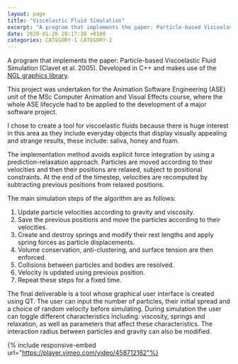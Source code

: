 ```yaml
---
layout: page
title: "Viscelastic Fluid Simulation"
excerpt: "A program that implements the paper: Particle-based Viscoelastic Fluid Simulation (Clavet et al. 2005). Developed in C++, it makes use of the [NGL graphics library](https://github.com/NCCA/NGL)."
date: 2020-01-26 20:17:38 +0100
categories: CATEGORY-1 CATEGORY-2
---
```


A program that implements the paper: Particle-based Viscoelastic Fluid Simulation (Clavet et al. 2005). Developed in C++ and makes use of the [NGL graphics library](https://github.com/NCCA/NGL).

This project was undertaken for the Animation Software Engineering (ASE) unit of the MSc Computer Animation and Visual Effects course, where the whole ASE lifecycle had to be applied to the development of a major software project. 

I chose to create a tool for viscoelastic fluids because there is huge interest in this area as they include everyday objects that display visually appealing and strange results, these include: saliva, honey and foam. 


The implementation method avoids explicit force integration by using a prediction-relaxation approach. Particles are moved according to their velocities and then their positions are relaxed, subject to positional constraints. At the end of the timestep, velocities are recomputed by subtracting previous positions from relaxed positions.

The main simulation steps of the algorithm are as follows:
1. Update particle velocities according to gravity and viscosity.
2. Save the previous positions and move the particles according to their velocities.
3. Create and destroy springs and modify their rest lengths and apply spring forces as particle displacements.
4. Volume conservation, anti-clustering, and surface tension are then enforced.
5. Collisions between particles and bodies are resolved.
6. Velocity is updated using previous position.
7. Repeat these steps for a fixed time.


The final deliverable is a tool whose graphical user interface is created using QT. The user can input the number of particles, their initial spread and a choice of random velocity before simulating. During simulation the user can toggle different characteristics including: viscosity, springs and relaxation, as well as parameters that affect these characteristics. The interaction radius between particles and gravity can also be modified. 

{% include responsive-embed url="https://player.vimeo.com/video/458712162"%}
